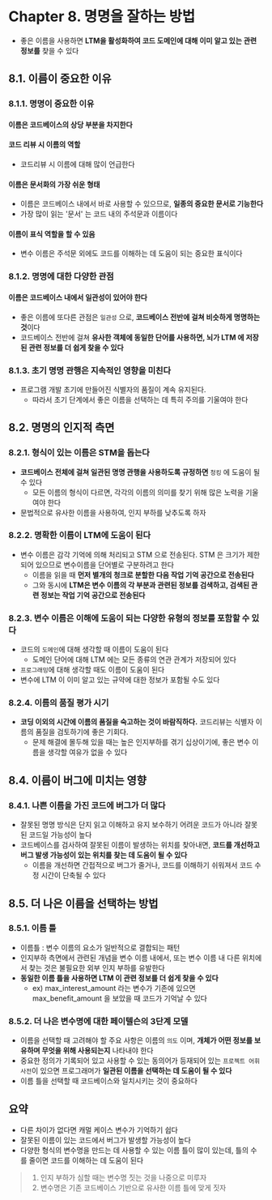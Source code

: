 # Chapter 8. 명명을 잘하는 방법
- 좋은 이름을 사용하면 **LTM을 활성화하여 코드 도메인에 대해 이미 알고 있는 관련 정보를** 찾을 수 있다

## 8.1. 이름이 중요한 이유
### 8.1.1. 명명이 중요한 이유
#### 이름은 코드베이스의 상당 부분을 차지한다

#### 코드 리뷰 시 이름의 역할
- 코드리뷰 시 이름에 대해 많이 언급한다

#### 이름은 문서화의 가장 쉬운 형태
- 이름은 코드베이스 내에서 바로 사용할 수 있으므로, **일종의 중요한 문서로 기능한다**
- 가장 많이 읽는 '문서' 는 코드 내의 주석문과 이름이다

#### 이름이 표식 역할을 할 수 있음
- 변수 이름은 주석문 외에도 코드를 이해하는 데 도움이 되는 중요한 표식이다

### 8.1.2. 명명에 대한 다양한 관점
#### 이름은 코드베이스 내에서 일관성이 있어야 한다
- 좋은 이름에 또다른 관점은 `일관성` 으로, **코드베이스 전반에 걸쳐 비슷하게 명명하는 것**이다
- 코드베이스 전반에 걸쳐 **유사한 객체에 동일한 단어를 사용하면, 뇌가 LTM 에 저장된 관련 정보를 더 쉽게 찾을 수 있다**

### 8.1.3. 초기 명명 관행은 지속적인 영향을 미친다
- 프로그램 개발 초기에 만들어진 식별자의 품질이 계속 유지된다.
  - 따라서 초기 단계에서 좋은 이름을 선택하는 데 특히 주의를 기울여야 한다

## 8.2. 명명의 인지적 측면
### 8.2.1. 형식이 있는 이름은 STM을 돕는다
- **코드베이스 전체에 걸쳐 일관된 명명 관행을 사용하도록 규정하면** `청킹` 에 도움이 될 수 있다
  - 모든 이름의 형식이 다르면, 각각의 이름의 의미를 찾기 위해 많은 노력을 기울여야 한다
- 문법적으로 유사한 이름을 사용하여, 인지 부하를 낮추도록 하자

### 8.2.2. 명확한 이름이 LTM에 도움이 된다
- 변수 이름은 감각 기억에 의해 처리되고 STM 으로 전송된다. STM 은 크기가 제한되어 있으므로 변수이름을 단어별로 구분하려고 한다
  - 이름을 읽을 때 **먼저 별개의 청크로 분할한 다음 작업 기억 공간으로 전송된다**
  - 그와 동시에 **LTM은 변수 이름의 각 부분과 관련된 정보를 검색하고, 검색된 관련 정보는 작업 기억 공간으로 전송된다**

### 8.2.3. 변수 이름은 이해에 도움이 되는 다양한 유형의 정보를 포함할 수 있다
- 코드의 `도메인`에 대해 생각할 때 이름이 도움이 된다
  - 도메인 단어에 대해 LTM 에는 모든 종류의 연관 관계가 저장되어 있다
- `프로그래밍`에 대해 생각할 때도 이름이 도움이 된다
- 변수에 LTM 이 이미 알고 있는 규약에 대한 정보가 포함될 수도 있다

### 8.2.4. 이름의 품질 평가 시기
- **코딩 이외의 시간에 이름의 품질을 숙고하는 것이 바람직하다.** 코드리뷰는 식별자 이름의 품질을 검토하기에 좋은 기회다.
  - 문제 해결에 몰두해 있을 때는 높은 인지부하를 겪기 십상이기에, 좋은 변수 이름을 생각할 여유가 없을 수 있다

## 8.4. 이름이 버그에 미치는 영향
### 8.4.1. 나쁜 이름을 가진 코드에 버그가 더 많다
- 잘못된 명명 방식은 단지 읽고 이해하고 유지 보수하기 어려운 코드가 아니라 잘못된 코드일 가능성이 높다
- 코드베이스를 검사하여 잘못된 이름이 발생하는 위치를 찾아내면, **코드를 개선하고 버그 발생 가능성이 있는 위치를 찾는 데 도움이 될 수 있다**
  - 이름을 개선하면 간접적으로 버그가 줄거나, 코드를 이해하기 쉬워져서 코드 수정 시간이 단축될 수 있다

## 8.5. 더 나은 이름을 선택하는 방법
### 8.5.1. 이름 틀
- 이름틀 : 변수 이름의 요소가 일반적으로 결합되는 패턴
- 인지부하 측면에서 관련된 개념을 변수 이름 내에서, 또는 변수 이름 내 다른 위치에서 찾는 것은 불필요한 외부 인지 부하를 유발한다
- **동일한 이름 틀을 사용하면 LTM 이 관련 정보를 더 쉽게 찾을 수 있다**
  - ex) max_interest_amount 라는 변수가 기존에 있으면 max_benefit_amount 을 보았을 때 코드가 기억날 수 있다

### 8.5.2. 더 나은 변수명에 대한 페이텔슨의 3단계 모델
- 이름을 선택할 때 고려해야 할 주요 사항은 이름의 `의도` 이며, **개체가 어떤 정보를 보유하며 무엇을 위해 사용되는지** 나타내야 한다
- 중요한 정의가 기록되어 있고 사용할 수 있는 동의어가 등재되어 있는 `프로젝트 어휘 사전`이 있으면 프로그래머가 **일관된 이름을 선택하는 데 도움이 될 수 있다**
- 이름 틀을 선택할 때 코드베이스와 일치시키는 것이 중요하다

## 요약
- 다른 차이가 없다면 캐멀 케이스 변수가 기억하기 쉽다
- 잘못된 이름이 있는 코드에서 버그가 발생할 가능성이 높다
- 다양한 형식의 변수명을 만드는 데 사용할 수 있는 이름 틀이 많이 있는데, 틀의 수를 줄이면 코드를 이해하는 데 도움이 된다

> 1. 인지 부하가 심할 때는 변수명 짓는 것을 나중으로 미루자
> 2. 변수명은 기존 코드베이스 기반으로 유사한 이름 틀에 맞게 짓자
